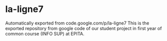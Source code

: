 # la-ligne7
Automatically exported from code.google.com/p/la-ligne7
This is the exported repository from google code of our student project in first year of common course (INFO SUP) at EPITA.
